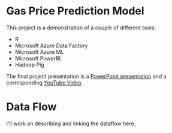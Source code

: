 # Gas Price Prediction Model

This project is a demonstration of a couple of different tools:

- R
- Microsoft Azure Data Factory
- Microsoft Azure ML
- Microsoft PowerBI
- Hadoop Pig

The final project presentation is a [PowerPoint presentation](Oil_Price_Demo.pptx) and a corresponding [YouTube Video](https://youtu.be/cvPfYq-O7Fc).

# Data Flow

I'll work on describing and linking the dataflow here.
